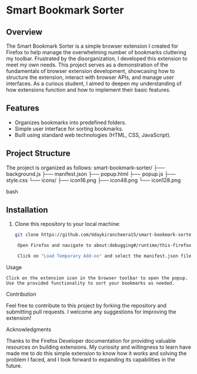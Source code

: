 # Smart Bookmark Sorter

## Overview
The Smart Bookmark Sorter is a simple browser extension I created for Firefox to help manage the overwhelming number of bookmarks cluttering my toolbar. Frustrated by the disorganization, I developed this extension to meet my own needs. This project serves as a demonstration of the fundamentals of browser extension development, showcasing how to structure the extension, interact with browser APIs, and manage user interfaces. As a curious student, I aimed to deepen my understanding of how extensions function and how to implement their basic features.

## Features

- Organizes bookmarks into predefined folders.
- Simple user interface for sorting bookmarks.
- Built using standard web technologies (HTML, CSS, JavaScript).

## Project Structure

The project is organized as follows:
smart-bookmark-sorter/
├── background.js
├── manifest.json
├── popup.html
├── popup.js
├── style.css
└── icons/
    ├── icon16.png
    ├── icon48.png
    └── icon128.png
    
bash


## Installation

1. Clone this repository to your local machine:
   ```bash
   git clone https://github.com/Udaykirancheera15/smart-bookmark-sorter.git

    Open Firefox and navigate to about:debugging#/runtime/this-firefox.

    Click on "Load Temporary Add-on" and select the manifest.json file from the cloned repository.

Usage

    Click on the extension icon in the browser toolbar to open the popup.
    Use the provided functionality to sort your bookmarks as needed.

Contribution

Feel free to contribute to this project by forking the repository and submitting pull requests. I welcome any suggestions for improving the extension!

Acknowledgments

Thanks to the Firefox Developer documentation for providing valuable resources on building extensions. My curiosity and willingness to learn have made me to do this simple extension to know how it works and solving the problem I faced, and I look forward to expanding its capabilities in the future.

